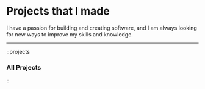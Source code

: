# Projects that I made

I have a passion for building and creating software, and I am always looking for new ways to improve my skills and knowledge.

---

::projects

### All Projects

::
